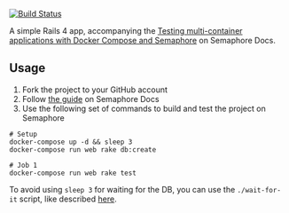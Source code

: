 [![Build
Status](https://semaphoreci.com/api/v1/renderedtext/docker-compose-example/branches/master/badge.svg)](https://semaphoreci.com/renderedtext/docker-compose-example)

A simple Rails 4 app, accompanying the [Testing multi-container applications with Docker Compose and Semaphore](https://semaphoreci.com/docs/docker/testing-multicontainer-apps-with-docker-compose-and-semaphore.html) on Semaphore Docs.

## Usage

1. Fork the project to your GitHub account
2. Follow [the
   guide](https://semaphoreci.com/docs/docker/testing-multicontainer-apps-with-docker-compose-and-semaphore.html) on Semaphore Docs
3. Use the following set of commands to build and test the project on Semaphore

```
# Setup
docker-compose up -d && sleep 3
docker-compose run web rake db:create

# Job 1
docker-compose run web rake test
```

To avoid using `sleep 3` for waiting for the DB, you can use the `./wait-for-it`
script, like described [here](https://docs.docker.com/compose/startup-order/).
